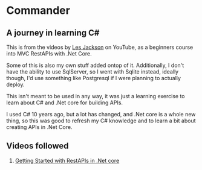 # Commander
## A journey in learning C#

This is from the videos by [Les Jackson](https://www.youtube.com/channel/UCIMRGVXufHT69s1uaHHYJIA)
on YouTube, as a beginners course into MVC RestAPIs with .Net Core.

Some of this is also my own stuff added ontop of it. Additionally, I don't have
the ability to use SqlServer, so I went with Sqlite instead, ideally though, I'd
use something like Postgresql if I were planning to actually deploy.

This isn't meant to be used in any way, it was just a learning exercise to learn
about C# and .Net core for building APIs.

I used C# 10 years ago, but a lot has changed, and .Net core is a whole new thing,
so this was good to refresh my C# knowledge and to learn a bit about creating APIs
in .Net Core.

## Videos followed

1. [Getting Started with RestAPIs in .Net core](https://www.youtube.com/watch?v=fmvcAzHpsk8)
